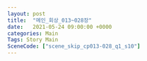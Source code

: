 ```yaml
---
layout: post
title:  "메인_회상_013~028장"
date:   2021-05-24 09:00:00 +0000
categories: Main
Tags: Story Main
SceneCode: ["scene_skip_cp013-028_q1_s10"]
---
```


